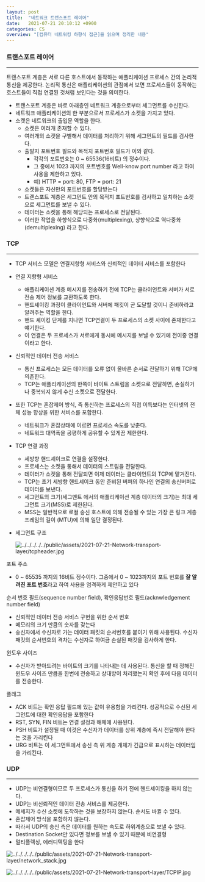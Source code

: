 ```yaml
---
layout: post
title:  "네트워크 트랜스포트 레이어"
date:   2021-07-21 20:10:12 +0900
categories: CS
overview: "[컴퓨터 네트워킹 하향식 접근]을 읽으며 정리한 내용"
---
```


### 트랜스포트 레이어

---

트랜스포트 계층은 서로 다른 호스트에서 동작하는 애플리케이션 프로세스 간의 논리적 통신을 제공한다. 논리적 통신은 애플리케이션의 관점에서 보면 프로세스들이 동작하는 호스트들이 직접 연결된 것처럼 보인다는 것을 의미한다.

- 트랜스포트 계층은 바로 아래층인 네트워크 계층으로부터 세그먼트를 수신한다.
- 네트워크 애플리케이션의 한 부분으로서 프로세스가 소켓을 가지고 있다.
- 소켓은 네트워크의 출입문 역할을 한다.
    - 소켓은 여러개 존재할 수 있다.
    - 여러개의 소캣을 구별해서 데이터를 처리하기 위해 세그먼트의 필드를 검사한다.
    - 출발지 포트번호 필드와 목적지 포트번호 필드가 이와 같다.
        - 각각의 포트번호는 0 ~ 65536(16비트) 의 정수이다.
        - 그 중에서 1023 까지의 포트번호를 Well-know port number 라고 하여 사용을 제한하고 있다.
        - 예) HTTP = port: 80, FTP = port: 21
    - 소켓들은 자신만의 포트번호를 할당받는다
    - 트랜스포트 계층은 세그먼트 안의 목적지 포트번호를 검사하고 일치하는 소켓으로 세그먼트를 보낼 수 있다.
    - 데이터는 소켓을 통해 해당되는 프로세스로 전달된다.
    - 이러한 작업을 하향식으로 다중화(multiplexing), 상향식으로 역다중화(demultiplexing) 라고 한다.


### TCP

---

- TCP  서비스 모델은 연결지향형 서비스와 신뢰적인 데이터 서비스를 포함한다
- 연결 지향형 서비스
    - 애플리케이션 계층 메시지를 전송하기 전에 TCP는 클라이언트와 서버가 서로 전송 제어 정보를 교환하도록 한다.
    - 핸드셰이킹 과정이 클라이언트와 서버에 패킷이 곧 도달할 것이니 준비하라고 알려주는 역할을 한다.
    - 핸드 셰이킹 단계를 지나면 TCP연결이 두 프로세스의 소켓 사이에 존재한다고 얘기한다.
    - 이 연결은 두 프로세스가 서로에게 동시에 메시지를 보낼 수 있기에 전이중 연결이라고 한다.
- 신뢰적인 데이터 전송 서비스
    - 통신 프로세스는 모든 데이터를 오류 없이 올바른 순서로 전달하기 위해 TCP에 의존한다.
    - TCP는  애플리케이션의 한쪽이 바이트 스트림을 소켓으로 전달하면, 손실하거나 중복되지 않게 수신 소켓으로 전달한다.
- 또한 TCP는 혼잡제어 방식, 즉 통신하는 프로세스의 직접 이득보다는 인터넷의 전체 성능 향상을 위한 서비스를 포함한다.
    - 네트워크가 혼잡상태에 이르면 프로세스 속도를 낮춘다.
    - 네트워크 대역폭을 공평하게 공유할 수 있게끔 제한한다.

- TCP 연결 과정
    - 세방향 핸드셰이크로 연결을 설정한다.
    - 프로세스는 소켓을 통해서 데이터의 스트림을 전달한다.
    - 데이터가 소켓을 통해 전달되면 이제 데이터는 클라이언트의 TCP에 맡겨진다.
    - TCP는 초기 세방향 핸드셰이크 동안 준비된 버퍼의 하나인 연결의 송신버퍼로 데이터를 보낸다.
    - 세그먼트의 크기(세그멘트 에서의 애플리케이션 계층 데이터의 크기)는 최대 세그먼트 크기(MSS)로 제한된다.
    - MSS는 일반적으로 로컬 송신 호스트에 의해 전송될 수 있는 가장 큰 링크 계층 프레임의 길이 (MTU)에 의해 일단 결정된다.
- 세그먼트 구조

    ![../../../../../public/assets/2021-07-21-Network-transport-layer/tcpheader.jpg](../../../../../public/assets/2021-07-21-Network-transport-layer/tcpheader.jpg)

포트 주소

- 0 ~ 65535 까지의 16비트 정수이다. 그중에서 0 ~ 1023까지의 포트 번호를 **잘 알려진 포트 번호**라고 하여 사용을 엄격하게 제안하고 있다

순서 번호 필드(sequence number field), 확인응답번호 필드(acknwledgement number field)

- 신뢰적인 데이터 전송 서비스 구현을 위한 순서 번호
- 메모리의 크기 만큼의 숫자를 갖는다
- 송신자에서 수신자로 가는 데이터 패킷의 순서번호를 붙이기 위해 사용된다. 수신자 패킷의 순서번호의 격차는 수신자로 하여금 손실된 패킷을 검사하게 한다.

윈도우 사이즈

- 수신자가 받아드려는 바이트의 크기를 나타내는 데 사용된다. 통신을 할 때 정해진 윈도우 사이즈 만큼을 한번에 전송하고 상대방이 처리했는지 확인 후에 다음 데이터를 전송한다.

플래그

- ACK 비트는 확인 응답 필드에 있는 값이 유용함을 가리킨다. 성공적으로 수신된 세그먼트에 대한 확인응답을 포함한다
- RST, SYN, FIN 비트는 연결 설정과 해체에 사용된다.
- PSH 비트가 설정될 때 이것은 수신자가 데이터를 상위 계층에 즉시 전달해야 한다는 것을 가리킨다
- URG 비트는 이 세그먼트에서 송신 측 위 계층 개체가 긴급으로 표시하는 데이터임을 가리킨다.

### UDP

---

- UDP는 비연결형이므로 두 프로세스가 통신을 하기 전에 핸드셰이킹을 하지 않는다.
- UDP는 비신뢰적인 데이터 전송 서비스를 제공한다.
- 메세지가 수신 소켓에 도착하는 것을 보장하지 않는다. 순서도 바뀔 수 있다.
- 혼잡제어 방식을 포함하지 않는다.
- 따라서 UDP의 송신 측은 데이터를 원하는 속도로 하위계층으로 보낼 수 있다.
- Destination Socket만 있다면 정보를 보낼 수 있기 때문에 비연결형
- 멀티플렉싱, 에러디텍팅을 한다


![../../../../../public/assets/2021-07-21-Network-transport-layer/network_stack.jpg](../../../../../public/assets/2021-07-21-Network-transport-layer/network_stack.jpg)

![../../../../../public/assets/2021-07-21-Network-transport-layer/TCPIP.jpg](../../../../../public/assets/2021-07-21-Network-transport-layer/TCPIP.jpg)
